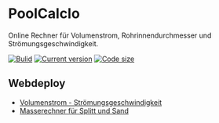 # PoolCalcIo
Online Rechner für Volumenstrom, Rohrinnendurchmesser und Strömungsgeschwindigkeit.


[![Bulid](https://img.shields.io/appveyor/ci/100prznt/ftpdeploytest.svg?logo=appveyor&style=popout-square)](https://ci.appveyor.com/project/100prznt/ftpdeploytest)   [![Current version](https://img.shields.io/endpoint.svg?color=ff2e64&logo=appveyor&style=popout-square&url=https%3A%2F%2Fio.100prznt.de%2Fbadge.json)](https://io.100prznt.de/)   [![Code size](https://img.shields.io/github/languages/code-size/100prznt/poolcalcio.svg?logo=github&style=popout-square)](#) 


## Webdeploy

* [Volumenstrom - Strömungsgeschwindigkeit](http://io.100prznt.de/)
* [Masserechner für Splitt und Sand](http://io.100prznt.de/gravel-calc.html)
